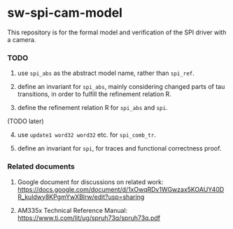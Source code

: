 # sw-spi-cam-model

This repository is for the formal model and verification of the SPI driver with a camera.

### TODO
1. use `spi_abs` as the abstract model name, rather than `spi_ref`.

2. define an invariant for `spi_abs`, mainly considering changed parts of tau transitions, in order to fulfill the refinement relation R.

3. define the refinement relation R for `spi_abs` and `spi`.

(TODO later)

4. use `update1 word32 word32` etc. for `spi_comb_tr`.

5. define an invariant for `spi`, for traces and functional correctness proof.

### Related documents
1. Google document for discussions on related work: https://docs.google.com/document/d/1xOwqRDv1WGwzax5KOAUY40DR_kuldwy8KPgmYwXBlrw/edit?usp=sharing

2. AM335x Technical Reference Manual: https://www.ti.com/lit/ug/spruh73q/spruh73q.pdf

